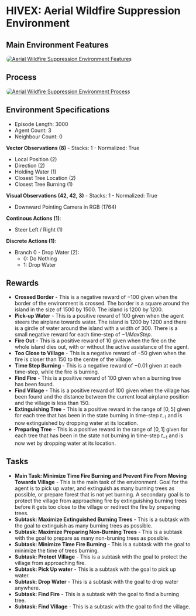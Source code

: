 # HIVEX: Aerial Wildfire Suppression Environment

## Main Environment Features

<a href="url"><img src="https://github/com/hivex-research/hivex-environments/blob/main/docs/images/AWS_desc.jpg" width="auto" style="border-radius:10px" alt="Aerial Wildfire Suppression Environment Features"></a>

## Process

<a href="url"><img src="https://github/com/hivex-research/hivex-environments/blob/main/docs/images/AWS_process.jpg" width="auto" style="border-radius:10px" alt="Aerial Wildfire Suppression Environment Process"></a>

## Environment Specifications
- Episode Length: 3000
- Agent Count: 3
- Neighbour Count: 0

**Vector Observations (8)** - Stacks: 1 - Normalized: True
- Local Position (2)
- Direction (2)
- Holding Water (1)
- Closest Tree Location (2)
- Closest Tree Burning (1)

**Visual Observations (42, 42, 3)** - Stacks: 1 - Normalized: True
- Downward Pointing Camera in RGB (1764)

**Continous Actions (1)**:
- Steer Left / Right (1)

**Discrete Actions (1)**:
- Branch 0 - Drop Water (2):
    - 0: Do Nothing
    - 1: Drop Water

## Rewards

- **Crossed Border** - This is a negative reward of $-100$ given when the border of the environment is crossed. The border is a square around the island in the size of $1500$ by $1500$. The island is $1200$ by $1200$.
- **Pick-up Water** - This is a positive reward of $100$ given when the agent steers the airplane towards water. The island is $1200$ by $1200$ and there is a girdle of water around the island with a width of $300$. There is a small negative reward for each time-step of $-1 / MaxStep$.
- **Fire Out** - This is a positive reward of $10$ given when the fire on the whole island dies out, with or without the active assistance of the agent.
- **Too Close to Village** - This is a negative reward of $-50$ given when the fire is closer than $150$ to the centre of the village.
- **Time Step Burning** - This is a negative reward of $-0.01$ given at each time-step, while the fire is burning.
- **Find Fire** - This is a positive reward of $100$ given when a burning tree has been found.
- **Find Village** - This is a positive reward of $100$ given when the village has been found and the distance between the current local airplane position and the village is less than $150$.
- **Extinguishing Tree** - This is a positive reward in the range of $[0, 5]$ given for each tree that has been in the state burning in time-step $t_{-1}$ and is now extinguished by dropping water at its location.
- **Preparing Tree** - This is a positive reward in the range of $[0, 1]$ given for each tree that has been in the state not burning in time-step $t_{-1}$ and is now wet by dropping water at its location.

## Tasks

- **Main Task: Minimize Time Fire Burning and Prevent Fire From Moving Towards Village** - This is the main task of the environment. Goal for the agent is to pick up water, and extinguish as many burning trees as possible, or prepare forest that is not yet burning. A secondary goal is to protect the village from approaching fire by extinguishing burning trees before it gets too close to the village or redirect the fire by preparing trees.
- **Subtask: Maximize Extinguished Burning Trees** - This is a subtask with the goal to extinguish as many burning trees as possible.  
- **Subtask: Maximize Preparing Non-Burning Trees** - This is a subtask with the goal to prepare as many non-bruning trees as possible.
- **Subtask: Minimize Time Fire Burning** - This is a subtask with the goal to minimize the time of trees burning.
- **Subtask: Protect Village** - This is a subtask with the goal to protect the village from approaching fire.
- **Subtask: Pick Up water** - This is a subtask with the goal to pick up water.
- **Subtask: Drop Water** - This is a subtask with the goal to drop water anywhere.
- **Subtask: Find Fire** - This is a subtask with the goal to find a burning tree.
- **Subtask: Find Village** - This is a subtask with the goal to find the village.


